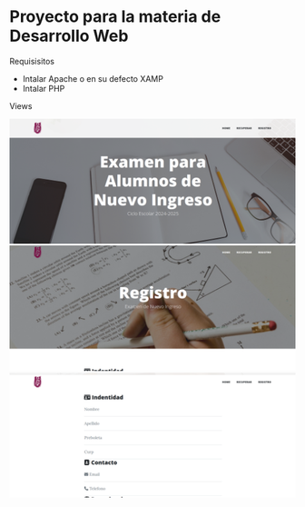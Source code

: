 <h1>Proyecto para la materia de Desarrollo Web</h1>
<p>Requisisitos </p>
<ul>
   <li>Intalar Apache o en su defecto XAMP</li>
   <li>Intalar PHP</li>
</ul>
<p>Views</p>
<img src="views/Screenshotfrom2023-12-10 21-01-59.png" alt="Logo Escom">
<img src="views/Screenshotfrom2023-12-10 21-02-11.png" alt="Logo Escom">
<img src="views/Screenshotfrom2023-12-10 21-02-19.png" alt="Logo Escom">

